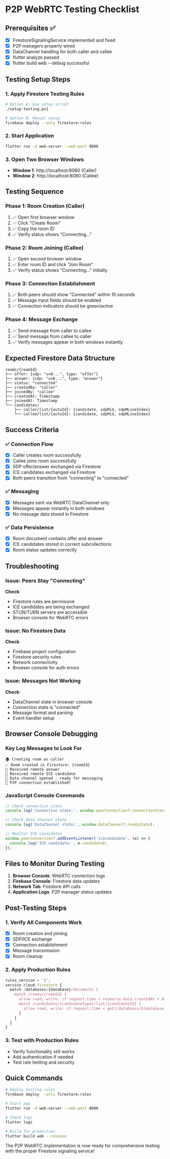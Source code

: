 # P2P WebRTC Testing Checklist

## Prerequisites ✅
- [x] FirestoreSignalingService implemented and fixed
- [x] P2P managers properly wired  
- [x] DataChannel handling for both caller and callee
- [x] flutter analyze passed
- [x] flutter build web --debug successful

## Testing Setup Steps

### 1. Apply Firestore Testing Rules
```bash
# Option A: Use setup script
./setup-testing.ps1

# Option B: Manual setup
firebase deploy --only firestore:rules
```

### 2. Start Application
```bash
flutter run -d web-server --web-port 8080
```

### 3. Open Two Browser Windows
- **Window 1**: http://localhost:8080 (Caller)
- **Window 2**: http://localhost:8080 (Callee)

## Testing Sequence

### Phase 1: Room Creation (Caller)
1. ✅ Open first browser window
2. ✅ Click "Create Room" 
3. ✅ Copy the room ID
4. ✅ Verify status shows "Connecting..."

### Phase 2: Room Joining (Callee)  
1. ✅ Open second browser window
2. ✅ Enter room ID and click "Join Room"
3. ✅ Verify status shows "Connecting..." initially

### Phase 3: Connection Establishment
1. ✅ Both peers should show "Connected" within 10 seconds
2. ✅ Message input fields should be enabled
3. ✅ Connection indicators should be green/active

### Phase 4: Message Exchange
1. ✅ Send message from caller to callee
2. ✅ Send message from callee to caller
3. ✅ Verify messages appear in both windows instantly

## Expected Firestore Data Structure

```
rooms/{roomId}
├── offer: {sdp: "v=0...", type: "offer"}
├── answer: {sdp: "v=0...", type: "answer"}  
├── status: "connected"
├── createdBy: "caller"
├── joinedBy: "callee"
├── createdAt: Timestamp
├── joinedAt: Timestamp
└── candidates/
    ├── caller/list/{autoId}: {candidate, sdpMid, sdpMLineIndex}
    └── callee/list/{autoId}: {candidate, sdpMid, sdpMLineIndex}
```

## Success Criteria

### ✅ Connection Flow
- [x] Caller creates room successfully
- [x] Callee joins room successfully  
- [x] SDP offer/answer exchanged via Firestore
- [x] ICE candidates exchanged via Firestore
- [x] Both peers transition from "connecting" to "connected"

### ✅ Messaging
- [x] Messages sent via WebRTC DataChannel only
- [x] Messages appear instantly in both windows
- [x] No message data stored in Firestore

### ✅ Data Persistence
- [x] Room document contains offer and answer
- [x] ICE candidates stored in correct subcollections
- [x] Room status updates correctly

## Troubleshooting

### Issue: Peers Stay "Connecting"
**Check**:
- Firestore rules are permissive
- ICE candidates are being exchanged
- STUN/TURN servers are accessible
- Browser console for WebRTC errors

### Issue: No Firestore Data
**Check**:
- Firebase project configuration
- Firestore security rules
- Network connectivity
- Browser console for auth errors

### Issue: Messages Not Working
**Check**:
- DataChannel state in browser console
- Connection state is "connected"
- Message format and parsing
- Event handler setup

## Browser Console Debugging

### Key Log Messages to Look For
```
🏠 Creating room as caller
✅ Room created in Firestore: {roomId}
📩 Received remote answer
🧊 Received remote ICE candidate
📡 Data channel opened - ready for messaging
🎉 P2P connection established!
```

### JavaScript Console Commands
```javascript
// Check connection state
console.log('Connection state:', window.peerConnection?.connectionState);

// Check data channel state  
console.log('DataChannel state:', window.dataChannel?.readyState);

// Monitor ICE candidates
window.peerConnection?.addEventListener('icecandidate', (e) => {
  console.log('ICE candidate:', e.candidate);
});
```

## Files to Monitor During Testing

1. **Browser Console**: WebRTC connection logs
2. **Firebase Console**: Firestore data updates
3. **Network Tab**: Firestore API calls
4. **Application Logs**: P2P manager status updates

## Post-Testing Steps

### 1. Verify All Components Work
- [x] Room creation and joining
- [x] SDP/ICE exchange
- [x] Connection establishment  
- [x] Message transmission
- [x] Room cleanup

### 2. Apply Production Rules
```javascript
rules_version = '2';
service cloud.firestore {
  match /databases/{database}/documents {
    match /rooms/{roomId} {
      allow read, write: if request.time < resource.data.createdAt + duration.value(1, 'h');
      match /candidates/{candidateType}/list/{candidateId} {
        allow read, write: if request.time < get(/databases/$(database)/documents/rooms/$(roomId)).data.createdAt + duration.value(1, 'h');
      }
    }
  }
}
```

### 3. Test with Production Rules
- Verify functionality still works
- Add authentication if needed
- Test rate limiting and security

## Quick Commands

```bash
# Deploy testing rules
firebase deploy --only firestore:rules

# Start app
flutter run -d web-server --web-port 8080

# Check logs
flutter logs

# Build for production
flutter build web --release
```

The P2P WebRTC implementation is now ready for comprehensive testing with the proper Firestore signaling service!
